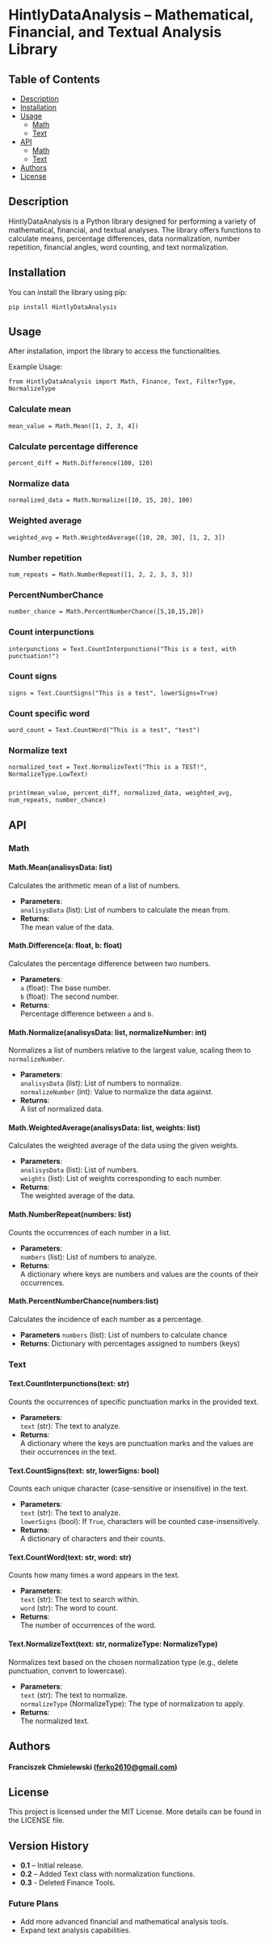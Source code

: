 
# HintlyDataAnalysis – Mathematical, Financial, and Textual Analysis Library

## Table of Contents
- [Description](#description)
- [Installation](#installation)
- [Usage](#usage)
  - [Math](#calculate-mean)
  - [Text](#count-interpunctions)
- [API](#api)
  - [Math](#math)
  - [Text](#text)
- [Authors](#authors)
- [License](#license)

## Description

HintlyDataAnalysis is a Python library designed for performing a variety of mathematical, financial, and textual analyses. The library offers functions to calculate means, percentage differences, data normalization, number repetition, financial angles, word counting, and text normalization.

## Installation

You can install the library using pip:

    pip install HintlyDataAnalysis

## Usage

After installation, import the library to access the functionalities.

Example Usage:

    from HintlyDataAnalysis import Math, Finance, Text, FilterType, NormalizeType

### Calculate mean
    mean_value = Math.Mean([1, 2, 3, 4])

### Calculate percentage difference
    percent_diff = Math.Difference(100, 120)

### Normalize data
    normalized_data = Math.Normalize([10, 15, 20], 100)

### Weighted average
    weighted_avg = Math.WeightedAverage([10, 20, 30], [1, 2, 3])

### Number repetition
    num_repeats = Math.NumberRepeat([1, 2, 2, 3, 3, 3])
### PercentNumberChance
    number_chance = Math.PercentNumberChance([5,10,15,20])
### Count interpunctions
    interpunctions = Text.CountInterpunctions("This is a test, with punctuation!")

### Count signs
    signs = Text.CountSigns("This is a test", lowerSigns=True)

### Count specific word
    word_count = Text.CountWord("This is a test", "test")

### Normalize text
    normalized_text = Text.NormalizeText("This is a TEST!", NormalizeType.LowText)
###
    print(mean_value, percent_diff, normalized_data, weighted_avg, num_repeats, number_chance)

## API

### Math

#### Math.Mean(analisysData: list)

Calculates the arithmetic mean of a list of numbers.

- **Parameters**:  
  `analisysData` (list): List of numbers to calculate the mean from.
- **Returns**:  
  The mean value of the data.

#### Math.Difference(a: float, b: float)

Calculates the percentage difference between two numbers.

- **Parameters**:  
  `a` (float): The base number.  
  `b` (float): The second number.
- **Returns**:  
  Percentage difference between `a` and `b`.

#### Math.Normalize(analisysData: list, normalizeNumber: int)

Normalizes a list of numbers relative to the largest value, scaling them to `normalizeNumber`.

- **Parameters**:  
  `analisysData` (list): List of numbers to normalize.  
  `normalizeNumber` (int): Value to normalize the data against.
- **Returns**:  
  A list of normalized data.

#### Math.WeightedAverage(analisysData: list, weights: list)

Calculates the weighted average of the data using the given weights.

- **Parameters**:  
  `analisysData` (list): List of numbers.  
  `weights` (list): List of weights corresponding to each number.
- **Returns**:  
  The weighted average of the data.

#### Math.NumberRepeat(numbers: list)

Counts the occurrences of each number in a list.

- **Parameters**:  
  `numbers` (list): List of numbers to analyze.
- **Returns**:  
  A dictionary where keys are numbers and values are the counts of their occurrences. 
#### Math.PercentNumberChance(numbers:list)
Calculates the incidence of each number as a percentage.
- **Parameters**
  `numbers` (list): List of numbers to calculate chance
- **Returns**:
  Dictionary with percentages assigned to numbers (keys)
### Text

#### Text.CountInterpunctions(text: str)

Counts the occurrences of specific punctuation marks in the provided text.

- **Parameters**:  
  `text` (str): The text to analyze.
- **Returns**:  
  A dictionary where the keys are punctuation marks and the values are their occurrences in the text.

#### Text.CountSigns(text: str, lowerSigns: bool)

Counts each unique character (case-sensitive or insensitive) in the text.

- **Parameters**:  
  `text` (str): The text to analyze.  
  `lowerSigns` (bool): If `True`, characters will be counted case-insensitively.
- **Returns**:  
  A dictionary of characters and their counts.

#### Text.CountWord(text: str, word: str)

Counts how many times a word appears in the text.

- **Parameters**:  
  `text` (str): The text to search within.  
  `word` (str): The word to count.
- **Returns**:  
  The number of occurrences of the word.
#### Text.NormalizeText(text: str, normalizeType: NormalizeType)

Normalizes text based on the chosen normalization type (e.g., delete punctuation, convert to lowercase).

- **Parameters**:  
  `text` (str): The text to normalize.  
  `normalizeType` (NormalizeType): The type of normalization to apply.
- **Returns**:  
  The normalized text.

## Authors

#### Franciszek Chmielewski (ferko2610@gmail.com)

## License

This project is licensed under the MIT License. More details can be found in the LICENSE file.

## Version History

- **0.1** – Initial release.
- **0.2** – Added Text class with normalization functions.
- **0.3** - Deleted Finance Tools.

### Future Plans

- Add more advanced financial and mathematical analysis tools.
- Expand text analysis capabilities.
